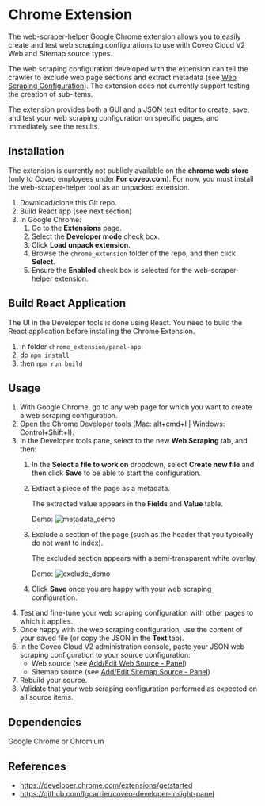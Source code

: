 # Chrome Extension
The web-scraper-helper Google Chrome extension allows you to easily create and test web scraping configurations to use with Coveo Cloud V2 Web and Sitemap source types.

The web scraping configuration developed with the extension can tell the crawler to exclude web page sections and extract metadata (see [Web Scraping Configuration](http://www.coveo.com/go?dest=cloudhelp&lcid=9&context=277)). The extension does not currently support testing the creation of sub-items.

The extension provides both a GUI and a JSON text editor to create, save, and test your web scraping configuration on specific pages, and immediately see the results.

## Installation

The extension is currently not publicly available on the **chrome web store** (only to Coveo employees under **For coveo.com**). For now, you must install the web-scraper-helper tool as an unpacked extension.

1. Download/clone this Git repo.
1. Build React app (see next section)
1. In Google Chrome:
   1. Go to the **Extensions** page.
   1. Select the **Developer mode** check box.
   1. Click **Load unpack extension**.
   1. Browse the `chrome_extension` folder of  the repo, and then click **Select**.
   1. Ensure the **Enabled** check box is selected for the web-scraper-helper extension.

## Build React Application

The UI in the Developer tools is done using React. You need to build the React application before installing the Chrome Extension.

1. in folder `chrome_extension/panel-app`
1. do `npm install`
1. then `npm run build`

## Usage
1. With Google Chrome, go to any web page for which you want to create a web scraping configuration.
1. Open the Chrome Developer tools (Mac: alt+cmd+I | Windows: Control+Shift+I).
1. In the Developer tools pane, select to the new **Web Scraping** tab, and then:
   1. In the **Select a file to work on** dropdown, select **Create new file** and then click **Save** to be able to start the configuration.
   1. Extract a piece of the page as a metadata.

      The extracted value appears in the **Fields** and **Value** table.

      Demo:
       ![metadata_demo](https://user-images.githubusercontent.com/17149559/27700307-360ca4e4-5ccb-11e7-80f4-632dcde89d52.gif)
   1. Exclude a section of the page (such as the header that you typically do not want to index).

      The excluded section appears with a semi-transparent white overlay.

      Demo:
   ![exclude_demo](https://user-images.githubusercontent.com/17149559/27700335-493b506a-5ccb-11e7-99cb-66a4104046bf.gif)
   1. Click **Save** once you are happy with your web scraping configuration.
1. Test and fine-tune your web scraping configuration with other pages to which it applies.
1. Once happy with the web scraping configuration, use the content of your saved file (or copy the JSON in the **Text** tab).
1. In the Coveo Cloud V2 administration console, paste your JSON web scraping configuration to your source configuration:
   - Web source (see [Add/Edit Web Source - Panel](http://www.coveo.com/go?dest=cloudhelp&lcid=9&context=276))
   - Sitemap source (see [Add/Edit Sitemap Source - Panel](http://www.coveo.com/go?dest=cloudhelp&lcid=9&context=275))
1. Rebuild your source.
1. Validate that your web scraping configuration performed as expected on all source items.

## Dependencies
Google Chrome or Chromium

## References

* https://developer.chrome.com/extensions/getstarted
* https://github.com/lgcarrier/coveo-developer-insight-panel
